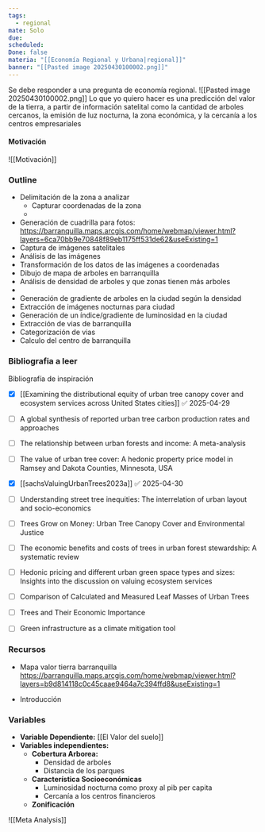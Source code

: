 ```yaml
---
tags:
  - regional
mate: Solo
due: 
scheduled: 
Done: false
materia: "[[Economía Regional y Urbana|regional]]"
banner: "[[Pasted image 20250430100002.png]]"
---
```

Se debe responder a una pregunta de economía regional.
![[Pasted image 20250430100002.png]]
Lo que yo quiero hacer es una predicción del valor de la tierra, a partir de información satelital como la cantidad de arboles cercanos, la emisión de luz nocturna, la zona económica, y la cercanía a los centros empresariales

#### Motivación
![[Motivación]]
### Outline
- Delimitación de la zona a analizar
	- Capturar coordenadas de la zona
	- 
- Generación de cuadrilla para fotos: https://barranquilla.maps.arcgis.com/home/webmap/viewer.html?layers=6ca70bb9e70848f89eb1175ff531de62&useExisting=1
- Captura de imágenes satelitales
- Análisis de las imágenes
- Transformación de los datos de las imágenes a coordenadas
- Dibujo de mapa de arboles en barranquilla
- Análisis de densidad de arboles y que zonas tienen más arboles
- 
- Generación de gradiente de arboles en la ciudad según la densidad
- Extracción de imágenes nocturnas para ciudad
- Generación de un índice/gradiente de luminosidad en la ciudad
- Extracción  de vias de barranquilla
- Categorización de vias
- Calculo del centro de barranquilla

### Bibliografia a leer
 Bibliografía de inspiración
- [x] [[Examining the distributional equity of urban tree canopy cover and ecosystem services across United States cities]] ✅ 2025-04-29
- [ ]  A global synthesis of reported urban tree carbon production rates and approaches
- [ ]  The relationship between urban forests and income: A meta-analysis
- [ ]  The value of urban tree cover: A hedonic property price model in Ramsey and Dakota Counties, Minnesota, USA
- [x] [[sachsValuingUrbanTrees2023a]] ✅ 2025-04-30
- [ ]  Understanding street tree inequities: The interrelation of urban layout and socio-economics
- [ ]  Trees Grow on Money: Urban Tree Canopy Cover and Environmental Justice
- [ ]  The economic benefits and costs of trees in urban forest stewardship: A systematic review
- [ ]  Hedonic pricing and different urban green space types and sizes: Insights into the discussion on valuing ecosystem services
- [ ] Comparison of Calculated and Measured Leaf Masses of Urban Trees
- [ ] Trees and Their Economic Importance
- [ ] Green infrastructure as a climate mitigation tool


### Recursos
- Mapa valor tierra barranquilla https://barranquilla.maps.arcgis.com/home/webmap/viewer.html?layers=b9d814118c0c45caae9464a7c394ffd8&useExisting=1

- Introducción

### Variables
- **Variable Dependiente:** [[El Valor del suelo]]
- **Variables independientes:** 
	- **Cobertura Arborea:**
		- Densidad de arboles
		- Distancia de los parques
	- **Característica Socioeconómicas**
		- Luminosidad nocturna como proxy al pib per capita
		- Cercanía a los centros financieros
	- **Zonificación**



![[Meta Analysis]]

